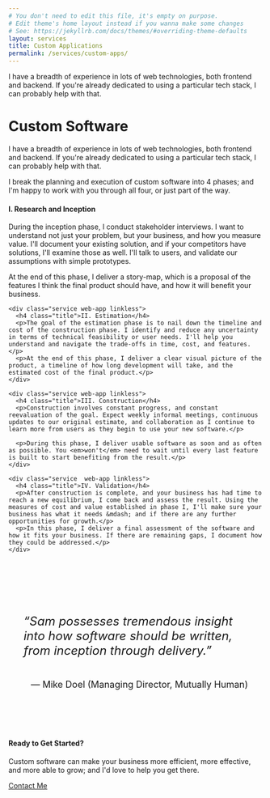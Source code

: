```yaml
---
# You don't need to edit this file, it's empty on purpose.
# Edit theme's home layout instead if you wanna make some changes
# See: https://jekyllrb.com/docs/themes/#overriding-theme-defaults
layout: services
title: Custom Applications
permalink: /services/custom-apps/
---
```

<div class="aside">
    <p>I have a breadth of experience in lots of web technologies, both frontend and backend. If you're already dedicated to using a particular tech stack, I can probably help with that.</p>
</div>
<h1>Custom Software</h1>
<div class="aside-mobile">
    <p>I have a breadth of experience in lots of web technologies, both frontend and backend. If you're already dedicated to using a particular tech stack, I can probably help with that.</p>
</div>
<div class="services">
    <div class="service web-app linkless" style="border: 0"><p>I break the planning and execution of custom software into 4 phases; and I'm happy to work with you through all four, or just part of the way.</p></div>
    <div class="service web-app linkless">
      <h4 class="title">I. Research and Inception</h4>
      <p>During the inception phase, I conduct stakeholder interviews. I want to understand not just your problem, but your business, and how you measure value. I'll document your existing solution, and if your competitors have solutions, I'll examine those as well. I'll talk to users, and validate our assumptions with simple prototypes.</p>
      <p>At the end of this phase, I deliver a story-map, which is a proposal of the features I think the final product should have, and how it will benefit your business.</p>
    </div>

    <div class="service web-app linkless">
      <h4 class="title">II. Estimation</h4>
      <p>The goal of the estimation phase is to nail down the timeline and cost of the construction phase. I identify and reduce any uncertainty in terms of technical feasibility or user needs. I'll help you understand and navigate the trade-offs in time, cost, and features.</p>
      <p>At the end of this phase, I deliver a clear visual picture of the product, a timeline of how long development will take, and the estimated cost of the final product.</p>
    </div>

    <div class="service web-app linkless">
      <h4 class="title">III. Construction</h4>
      <p>Construction involves constant progress, and constant reevaluation of the goal. Expect weekly informal meetings, continuous updates to our original estimate, and collaboration as I continue to learn more from users as they begin to use your new software.</p>

      <p>During this phase, I deliver usable software as soon and as often as possible. You <em>won't</em> need to wait until every last feature is built to start benefiting from the result.</p>
    </div>

    <div class="service  web-app linkless">
      <h4 class="title">IV. Validation</h4>
      <p>After construction is complete, and your business has had time to reach a new equilibrium, I come back and assess the result. Using the measures of cost and value established in phase I, I'll make sure your business has what it needs &mdash; and if there are any further opportunities for growth.</p>
      <p>In this phase, I deliver a final assessment of the software and how it fits your business. If there are remaining gaps, I document how they could be addressed.</p>
    </div>


</div>

<div style="max-width: 500px; margin: 120px auto 160px; font-size: 24px; padding: 0 30px">
  <p><em>&ldquo;Sam possesses tremendous insight into
          how software should be written, from
          inception through delivery.&rdquo;</em></p>
  <p style="float: right; font-size: 18px">&mdash; Mike Doel (Managing Director, Mutually Human)</p>
</div>

<div class="service web-app">
  <h4 class="title">Ready to Get Started?</h4>
  <p>Custom software can make your business more efficient, more effective, and more able to grow; and I'd love to help you get there.</p>
  <a href="/contact">Contact Me</a>
</div>
